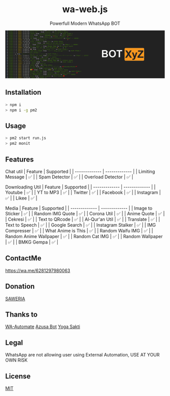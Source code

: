 <h1 align="center">wa-web.js</h1>
<p align="center">Powerfull Modern WhatsApp BOT</p>

<p align="center"><img src="/.github/banner.png" alt="github-readme-template" border="0"></p>

## Installation

```bash
> npm i
> npm i -g pm2
```
## Usage

```bash
> pm2 start run.js
> pm2 monit
```

## Features

Chat util
| Feature  | Supported |
| ------------- | ------------- |
| Limiting Message  |  ✅  |
| Spam Detector     |  ✅  |
| Overload Detector |  ✅  |

Downloading Util
| Feature  | Supported |
| ------------- | ------------- |
| Youtube |  ✅  |
| YT to MP3 |  ✅  |
| Twitter |  ✅  |
| Facebook |  ✅  |
| Instagram |  ✅  |
| Likee |  ✅  |

Media
| Feature  | Supported |
| ------------- | ------------- |
| Image to Sticker |  ✅  |
| Random IMG Quote |  ✅  |
| Corona Util |  ✅  |
| Anime Quote |  ✅  |
| Cekresi |  ✅  |
| Text to QRcode |  ✅  |
| Al-Qur'an Util |  ✅  |
| Translate |  ✅  |
| Text to Speech |  ✅  |
| Google Search |  ✅  |
| Instagram Stalker |  ✅  |
| IMG Compresser |  ✅  |
| What Anime is This |  ✅  |
| Random Waifu IMG |  ✅  |
| Random Anime Wallpaper |  ✅  |
| Random Cat IMG |  ✅  |
| Random Wallpaper |  ✅  |
| BMKG Gempa |  ✅  |

## ContactMe
https://wa.me/6281297980063

## Donation

[SAWERIA](https://saweria.co/donate/ItzNgga)

## Thanks to

[WA-Automate](https://github.com/open-wa/wa-automate-nodejs)
[Azusa Bot](https://github.com/fossabot/AzusaBot)
[Yoga Sakti](https://github.com/YogaSakti/imageToSticker)

## Legal

WhatsApp are not allowing user using External Automation, USE AT YOUR OWN RISK

## License

[MIT](/LICENSE)